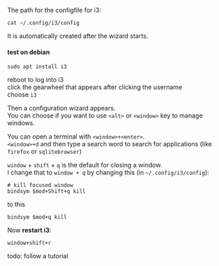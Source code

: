 The path for the configfile for i3:
```
cat ~/.config/i3/config
```
It is automatically created after the wizard starts.

#### test on debian

```
sudo apt install i3
```

reboot to log into i3\
click the gearwheel that appears after clicking the username\
choose `i3`

Then a configuration wizard appears.\
You can choose if you want to use `<alt>` or `<window>` key to manage windows.

You can open a terminal with `<window>+<enter>`.\
`<window>+d` and then type a search word to search for applications (like `firefox` or `sqlitebrowser`)

`window` + `shift` + `q` is the default for closing a window.\
I change that to `window + q` by changing this (in `~/.config/i3/config`):
```
# kill focused window
bindsym $mod+Shift+q kill
```
to this
```
bindsym $mod+q kill
```
Now **restart i3**:
```
window+shift+r
```

todo: follow a tutorial
